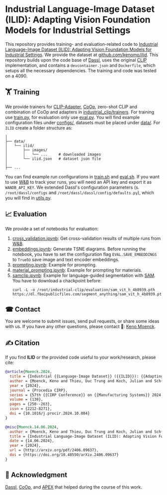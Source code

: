 # Industrial Language-Image Dataset (ILID): Adapting Vision Foundation Models for Industrial Settings

This repository provides training- and evaluation-related code to [Industrial Language-Image Dataset (ILID): Adapting Vision Foundation Models for Industrial Settings](https://doi.org/10.1016/j.procir.2024.10.084). We provide the dataset at [github.com/kenomo/ilid](https://github.com/kenomo/ilid). 
This repository builds upon the code base of [Dassl](https://github.com/KaiyangZhou/Dassl.pytorch), uses the original [CLIP](https://github.com/openai/CLIP) implementation, and contains a `devcontainer.json` and `Dockerfile`, which setups all the necessary dependencies. The training and code was tested on a 4090.

## 🏋️ Training
We provide trainers for [CLIP-Adapter](https://arxiv.org/abs/2110.04544), [CoOp](https://arxiv.org/abs/2109.01134), zero-shot CLIP and combination of CoOp and adapters in [industrial_clip/trainers](industrial_clip/trainers).
For training use [train.py](./train.py), for evaluation only use [eval.py](./eval.py). You will find example configuration files under [configs/](configs/), datasets must be placed under [data/](data/). For `ILID` create a folder structure as:
```
│
├── data/
│   └── ilid/
│       ├── images/
│       │   └── ...     # downloaded images
│       └── ilid.json   # dataset json file
│
├── ...
```
You can find example run configurations in [train.sh](train.sh) and [eval.sh](eval.sh). If you want to use [W&B](https://wandb.ai/site) to track your runs, you will need an API key and export it as `WANDB_API_KEY`.
We extended Dassl's configuration parameters (s. `/root/dassl/configs` and `/root/dassl/dassl/config/defaults.py`), which you will find in [utils.py](industrial_clip/utils.py).

## 📈 Evaluation
We provide a set of notebooks for evaluation:

1. [cross_validation.ipynb](evaluation/cross_validation.ipynb): Get cross-validation results of multiple runs from [W&B](https://wandb.ai/site).
2. [embeddings.ipynb](evaluation/embeddings.ipynb): Generate TSNE diagrams. Before running the notebook, you have to set the configuration flag `EVAL.SAVE_EMBEDDINGS` to `True`to save image and text encoder embeddings.
3. [prompting.ipynb](evaluation/prompting.ipynb): Example for prompting.
4. [material_prompting.ipynb](evaluation/material_prompting.ipynb): Example for prompting for materials.
5. [samclip.ipynb](evaluation/samclip.ipynb): Example for language-guided segmentation with [SAM](https://github.com/facebookresearch/segment-anything). You have to download a chackpoint before:
    ```
    curl -L -o /root/industrial-clip/evaluation/sam_vit_h_4b8939.pth https://dl.fbaipublicfiles.com/segment_anything/sam_vit_h_4b8939.pth
    ```

## ☎ Contact
You are welcome to submit issues, send pull requests, or share some ideas with us. If you have any other questions, please contact 📧: [Keno Moenck](mailto:keno.moenck@tuhh.de).

## ✍ Citation
If you find __ILID__ or the provided code useful to your work/research, please cite:
```bibtex
@article{Moenck.2024,
  title = {Industrial {{Language-Image Dataset}} ({{ILID}}): {{Adapting Vision Foundation Models}} for {{Industrial Settings}}},
  author = {Moenck, Keno and Thieu, Duc Trung and Koch, Julian and Sch{\"u}ppstuhl, Thorsten},
  year = {2024},
  journal = {Procedia CIRP},
  series = {57th {{CIRP Conference}} on {{Manufacturing Systems}} 2024 ({{CMS}} 2024)},
  volume = {130},
  pages = {250--263},
  issn = {2212-8271},
  doi = {10.1016/j.procir.2024.10.084}
}

@misc{Moenck.14.06.2024,
  author = {Moenck, Keno and Thieu, Duc Trung and Koch, Julian and Sch{\"u}ppstuhl, Thorsten},
  title = {Industrial Language-Image Dataset (ILID): Adapting Vision Foundation Models for Industrial Settings},
  date = {14.06.2024},
  year = {2024},
  url = {http://arxiv.org/pdf/2406.09637},
  doi = {https://doi.org/10.48550/arXiv.2406.09637}
}
```

## 🙏 Acknowledgment
[Dassl](https://github.com/KaiyangZhou/Dassl.pytorch), [CoOp](https://github.com/KaiyangZhou/CoOp), and [APEX](https://github.com/YangYongJin/APEX) that helped during the course of this work.

